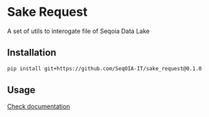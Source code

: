 # Sake Request

A set of utils to interogate file of Seqoia Data Lake

## Installation

```bash
pip install git+https://github.com/SeqOIA-IT/sake_request@0.1.0
```

## Usage

[Check documentation](https://seqoia-it.github.io/sake_request/usage/)
